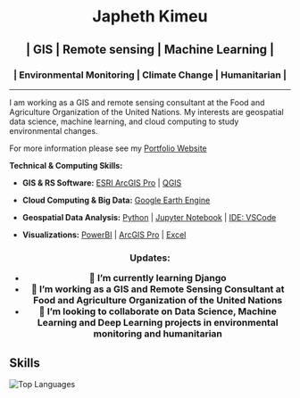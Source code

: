 <h1 align="center">
Japheth Kimeu
</h1>
<h2 align="center">
| GIS | Remote sensing | Machine Learning |
</h2>
<h3 align="center">
| Environmental Monitoring | Climate Change | Humanitarian |
</h3>

---

I am working as a GIS and remote sensing consultant at the Food and Agriculture Organization of the United Nations. 
My interests are geospatial data science, machine learning, and cloud computing to study environmental changes.

For more information please see my [Portfolio Website](https://japhethkimeu.github.io)

**Technical & Computing Skills:**

- **GIS & RS Software:** [ESRI ArcGIS Pro](https://www.esri.com/en-us/arcgis/products/arcgis-pro/overview) | [QGIS](https://qgis.org/en/site/) 

- **Cloud Computing & Big Data:** [Google Earth Engine](https://earthengine.google.com/)

- **Geospatial Data Analysis:** [Python](https://docs.conda.io/en/latest/miniconda.html) | [Jupyter Notebook](https://jupyter.org/) | [IDE: VSCode](https://code.visualstudio.com/)
- **Visualizations:** [PowerBI](https://powerbi.microsoft.com/en-au/) | [ArcGIS Pro](https://www.esri.com/en-us/arcgis/products/arcgis-pro/overview) | [Excel](https://www.microsoft.com/en-ww/microsoft-365/excel)

<h3 align="center">


**Updates:**

- 🌱 I’m currently learning Django
- 🔭 I’m working as a GIS and Remote Sensing Consultant at **Food and Agriculture Organization of the United Nations**
- 👯 I’m looking to collaborate on **Data Science**, **Machine Learning** and **Deep Learning** projects in environmental monitoring and humanitarian

## **Skills**

![Top Languages](https://github-readme-stats.vercel.app/api/top-langs/?username=japhethkimeu&theme=radical)

</h3>


<!--
**japhethkimeu/japheth_kimeu** is a ✨ _special_ ✨ repository because its `README.md` (this file) appears on your GitHub profile.

Here are some ideas to get you started:

- 🔭 I’m currently working on ...
- 🌱 I’m currently learning ...
- 👯 I’m looking to collaborate on ...
- 🤔 I’m looking for help with ...
- 💬 Ask me about ...
- 📫 How to reach me: ...
- 😄 Pronouns: ...
- ⚡ Fun fact: ...
-->

